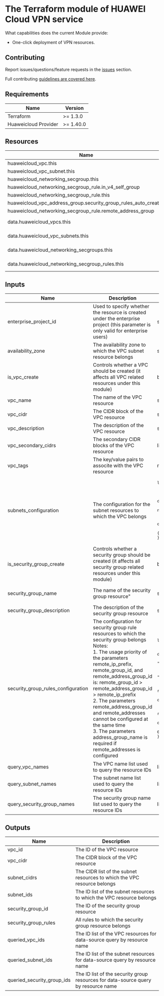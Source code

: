 # The Terraform module of HUAWEI Cloud VPN service

What capabilities does the current Module provide:

+ One-click deployment of VPN resources.

## Contributing

Report issues/questions/feature requests in the [issues](https://github.com/terraform-huaweicloud-modules/terraform-huaweicloud-vpc/issues/new)
section.

Full contributing [guidelines are covered here](.github/how_to_contribute.md).

## Requirements

| Name | Version |
|------|---------|
| Terraform | >= 1.3.0 |
| Huaweicloud Provider | >= 1.40.0 |

## Resources

| Name | Type |
|------|------|
| huaweicloud_vpc.this | resource |
| huaweicloud_vpc_subnet.this | resource |
| huaweicloud_networking_secgroup.this | resource |
| huaweicloud_networking_secgroup_rule.in_v4_self_group | resource |
| huaweicloud_networking_secgroup_rule.this | resource |
| huaweicloud_vpc_address_group.security_group_rules_auto_created | resource |
| huaweicloud_networking_secgroup_rule.remote_address_group | resource |
| data.huaweicloud_vpcs.this | data-source |
| data.huaweicloud_vpc_subnets.this | data-source |
| data.huaweicloud_networking_secgroups.this | data-source |
| data.huaweicloud_networking_secgroup_rules.this | data-source |

## Inputs

<!-- markdownlint-disable MD013 -->
| Name | Description | Type | Default | Required |
|------|-------------|------|---------|----------|
| enterprise_project_id | Used to specify whether the resource is created under the enterprise project (this parameter is only valid for enterprise users) | string | "" | N |
| availability_zone | The availability zone to which the VPC subnet resource belongs | string | "" | N |
| is_vpc_create | Controls whether a VPC should be created (it affects all VPC related resources under this module) | bool | true | N |
| vpc_name | The name of the VPC resource | string | "" | Y (Unless is_vpc_create is specified as false) |
| vpc_cidr | The CIDR block of the VPC resource | string | "192.168.0.0/16" | N |
| vpc_description | The description of the VPC resource | string | "" | N |
| vpc_secondary_cidrs | The secondary CIDR blocks of the VPC resource | list(string) | <pre>[]</pre> | N |
| vpc_tags | The key/value pairs to associte with the VPC resource | map(string) | <pre>{}</pre> | N |
| subnets_configuration | The configuration for the subnet resources to which the VPC belongs | <pre>list(object({<br>  name           = string<br>  cidr           = string<br>  description    = optional(string, "")<br>  ipv6_enabled   = optional(bool, null)<br>  dhcp_enabled   = optional(bool, null)<br>  dns_list       = optional(list(string), [])<br>  tags           = optional(map(string), {})<br>}))</pre> | <pre>[]</pre> | N |
| is_security_group_create | Controls whether a security group should be created (it affects all security group related resources under this module) | bool | true | N |
| security_group_name | The name of the security group resource" | string | "" | Y (Unless is_security_group_create is specified as false) |
| security_group_description | The description of the security group resource | string | "" | N |
| security_group_rules_configuration | The configuration for security group rule resources to which the security group belongs<br>Notes:<br>1. The usage priority of the parameters remote_ip_prefix, remote_group_id, and remote_address_group_id is: remote_group_id > remote_address_group_id > remote_ip_prefix<br>2. The parameters remote_address_group_id and remote_addresses cannot be configured at the same time<br>3. The parameters address_group_name is required if remote_addresses is configured | <pre>list(object({<br>  description             = optional(string, "")<br>  direction               = optional(string, "ingress")<br>  ethertype               = optional(string, "IPv4")<br>  protocol                = optional(string, "")<br>  ports                   = optional(string, "")<br>  remote_ip_prefix        = optional(string, "0.0.0.0/0")<br>  remote_group_id         = optional(string, "")<br>  remote_address_group_id = optional(string, "")<br>  address_group_name      = optional(string, "")<br>  remote_addresses        = optional(list(string), [])<br>  action                  = optional(string, "allow")<br>  priority                = optional(number, 0)<br>}))</pre> | <pre>[]</pre> | N |
| query_vpc_names | The VPC name list used to query the resource IDs | list(string) | <pre>[]</pre> | N |
| query_subnet_names | The subnet name list used to query the resource IDs | list(string) | <pre>[]</pre> | N |
| query_security_group_names | The security group name list used to query the resource IDs | list(string) | <pre>[]</pre> | N |
<!-- markdownlint-enable MD013 -->

## Outputs

| Name | Description |
|------|-------------|
| vpc_id | The ID of the VPC resource |
| vpc_cidr | The CIDR block of the VPC resource |
| subnet_cidrs | The CIDR list of the subnet resources to which the VPC resource belongs |
| subnet_ids | The ID list of the subnet resources to which the VPC resource belongs |
| security_group_id | The ID of the security group resource |
| security_group_rules | All rules to which the security group resource belongs |
| queried_vpc_ids | The ID list of the VPC resources for data-source query by resource name |
| queried_subnet_ids | The ID list of the subnet resources for data-source query by resource name |
| queried_security_group_ids | The ID list of the security group resources for data-source query by resource name |
